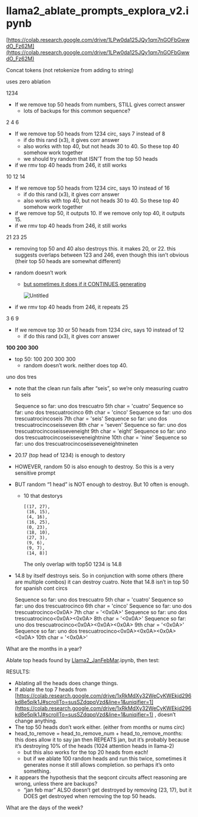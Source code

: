 # llama2_ablate_prompts_explora_v2.ipynb

[https://colab.research.google.com/drive/1LPw0da125JQy1qm7nGOFbGwwdO_Fz62M](https://colab.research.google.com/drive/1LPw0da125JQy1qm7nGOFbGwwdO_Fz62M)

Concat tokens (not retokenize from adding to string)

uses zero ablation

1234

- If we remove top 50 heads from numbers, STILL gives correct answer
    - lots of backups for this common sequence?

2 4 6

- If we remove top 50 heads from 1234 circ, says 7 instead of 8
    - if do this rand (x3), it gives corr answer
    - also works with top 40, but not heads 30 to 40. So these top 40 somehow work together
    - we should try random that ISN’T from the top 50 heads
- if we rmv top 40 heads from 246, it still works

10 12 14

- If we remove top 50 heads from 1234 circ, says 10 instead of 16
    - if do this rand (x3), it gives corr answer
    - also works with top 40, but not heads 30 to 40. So these top 40 somehow work together
- if we remove top 50, it outputs 10. If we remove only top 40, it outputs 15.
- if we rmv top 40 heads from 246, it still works

21 23 25

- removing top 50 and 40 also destroys this. it makes 20, or 22. this suggests overlaps between 123 and 246, even though this isn’t obvious (their top 50 heads are somewhat different)
- random doesn’t work
    - [but sometimes it does if it CONTINUES generating](https://colab.research.google.com/drive/1LPw0da125JQy1qm7nGOFbGwwdO_Fz62M#scrollTo=uemHL8P9uLGk&line=3&uniqifier=1)
        
        ![Untitled](llama2_ablate_prompts_explora_v2%20ipynb%20034368629f3e40869a4bc34a49180a49/Untitled.png)
        
- if we rmv top 40 heads from 246, it repeats 25

3 6 9

- If we remove top 30 or 50 heads from 1234 circ, says 10 instead of 12
    - if do this rand (x3), it gives corr answer

**100 200 300**

- top 50: 100 200 300 300
    - random doesn’t work. neither does top 40.

uno dos tres

- note that the clean run fails after “seis”, so we’re only measuring cuatro to seis
    
    Sequence so far: uno dos trescuatro
    5th char = 'cuatro'
    Sequence so far: uno dos trescuatrocinco
    6th char = 'cinco'
    Sequence so far: uno dos trescuatrocincoseis
    7th char = 'seis'
    Sequence so far: uno dos trescuatrocincoseisseven
    8th char = 'seven'
    Sequence so far: uno dos trescuatrocincoseisseveneight
    9th char = 'eight'
    Sequence so far: uno dos trescuatrocincoseisseveneightnine
    10th char = 'nine'
    Sequence so far: uno dos trescuatrocincoseisseveneightnineten
    
- 20.17 (top head of 1234) is enough to destory
- HOWEVER, random 50 is also enough to destroy. So this is a very sensitive prompt
- BUT random “1 head” is NOT enough to destroy. But 10 often is enough.
    - 10 that destorys
        
        ```
        [(17, 27),
         (16, 15),
         (4, 16),
         (16, 25),
         (0, 23),
         (18, 10),
         (27, 3),
         (9, 6),
         (9, 7),
         (14, 8)]
        ```
        
        The only overlap with top50 1234 is 14.8
        
- 14.8 by itself destroys seis. So in conjunction with some others (there are multiple combos) it can destroy cuatro. Note that 14.8 isn’t in top 50 for spanish cont circs
    
    Sequence so far: uno dos trescuatro
    5th char = 'cuatro'
    Sequence so far: uno dos trescuatrocinco
    6th char = 'cinco'
    Sequence so far: uno dos trescuatrocinco<0x0A>
    7th char = '<0x0A>'
    Sequence so far: uno dos trescuatrocinco<0x0A><0x0A>
    8th char = '<0x0A>'
    Sequence so far: uno dos trescuatrocinco<0x0A><0x0A><0x0A>
    9th char = '<0x0A>'
    Sequence so far: uno dos trescuatrocinco<0x0A><0x0A><0x0A><0x0A>
    10th char = '<0x0A>'
    

What are the months in a year?

Ablate top heads found by [Llama2_JanFebMar](https://colab.research.google.com/drive/1xRkMdXy32WeCyKWEkjd296kd8e5plk1J#scrollTo=susSZdqpqVzd).ipynb, then test:

RESULTS: 

- Ablating all the heads does change things.
- If ablate the top 7 heads from [https://colab.research.google.com/drive/1xRkMdXy32WeCyKWEkjd296kd8e5plk1J#scrollTo=susSZdqpqVzd&line=1&uniqifier=1](https://colab.research.google.com/drive/1xRkMdXy32WeCyKWEkjd296kd8e5plk1J#scrollTo=susSZdqpqVzd&line=1&uniqifier=1) , doesn’t change anything.
- The top 50 heads don’t work either. (either from months or nums circ)
- head_to_remove = head_to_remove_num + head_to_remove_months: this does allow it to say jan then REPEATS jan, but it’s probably because it’s destroying 10% of the heads (1024 attention heads in llama-2)
    - but this also works for the top 20 heads from each!
    - but if we ablate 100 random heads and run this twice, sometimes it generates nonse it still allows completion. so perhaps it’s onto something.
- it appears the hypothesis that the seqcont circuits affect reasoning are wrong, unless there are backups?
    - “jan feb mar” ALSO doesn’t get destroyed by removing (23, 17), but it DOES get destroyed when removing the top 50 heads.

What are the days of the week?